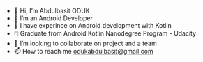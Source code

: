 - 👋  Hi, I’m Abdulbasit ODUK
- 👀  I’m an Android Developer
- 🌱  I have experince on Android development with Kotlin 
- 🖱️   Graduate from Android Kotlin Nanodegree Program - Udacity
- 💞️  I’m looking to collaborate on project and a team 
- 📫  How to reach me odukabdulbasit@gmail.com

<!---
odukabdulbasit/odukabdulbasit is a ✨ special ✨ repository because its `README.md` (this file) appears on your GitHub profile.
You can click the Preview link to take a look at your changes.
--->

